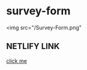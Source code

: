 ﻿# survey-form


<img src="/Survey-Form.png" 

## NETLIFY LINK
<a href="https://clever-cucurucho-9fa887.netlify.app" target="_blank">click me</a>
